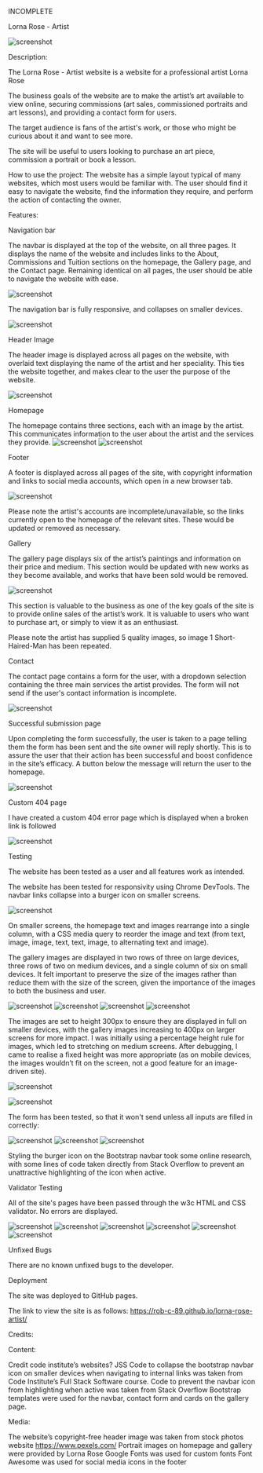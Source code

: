 ﻿INCOMPLETE


Lorna Rose - Artist

![screenshot](https://github.com/Rob-C-89/lorna-rose-artist/blob/main/documentation/screenshots/techsini-mockup.png)

Description:

The Lorna Rose - Artist website is a website for a professional artist Lorna Rose

The business goals of the website are to make the artist’s art available to view online, securing commissions (art sales, commissioned portraits and art lessons), and providing a contact form for users. 

The target audience is fans of the artist's work, or those who might be curious about it and want to see more.

The site will be useful to users looking to purchase an art piece, commission a portrait or book a lesson. 


How to use the project:
The website has a simple layout typical of many websites, which most users would be familiar with. The user should find it easy to navigate the website, find the information they require, and perform the action of contacting the owner.


Features:

Navigation bar

The navbar is displayed at the top of the website, on all three pages. It displays the name of the website and includes links to the About, Commissions and Tuition sections on the homepage, the Gallery page, and the Contact page. Remaining identical on all pages, the user should be able to navigate the website with ease.

![screenshot](https://github.com/Rob-C-89/lorna-rose-artist/blob/main/documentation/screenshots/homepage-1.png)


 The navigation bar is fully responsive, and collapses on smaller devices.

 ![screenshot](https://github.com/Rob-C-89/lorna-rose-artist/blob/main/documentation/screenshots/nav-bar-collapsed.png)


Header Image 

The header image is displayed across all pages on the website, with overlaid text displaying the name of the artist and her speciality. This ties the website together, and makes clear to the user the purpose of the website.

![screenshot](https://github.com/Rob-C-89/lorna-rose-artist/blob/main/documentation/screenshots/header.png)


Homepage

The homepage contains three sections, each with an image by the artist. This communicates information to the user about the artist and the services they provide.
![screenshot](https://github.com/Rob-C-89/lorna-rose-artist/blob/main/documentation/screenshots/homepage-1.png)
![screenshot](https://github.com/Rob-C-89/lorna-rose-artist/blob/main/documentation/screenshots/homepage-2.png)

Footer

A footer is displayed across all pages of the site, with copyright information and links to social media accounts, which open in a new browser tab.

![screenshot](https://github.com/Rob-C-89/lorna-rose-artist/blob/main/documentation/screenshots/footer.png)

Please note the artist's accounts are incomplete/unavailable, so the links currently open to the homepage of the relevant sites. These would be updated or removed as necessary.


Gallery

The gallery page displays six of the artist’s paintings and information on their price and medium. This section would be updated with new works as they become available, and works that have been sold would be removed.

![screenshot](https://github.com/Rob-C-89/lorna-rose-artist/blob/main/documentation/screenshots/gallery-tablet.png)


This section is valuable to the business as one of the key goals of the site is to provide online sales of the artist’s work. It is valuable to users who want to purchase art, or simply to view it as an enthusiast.

Please note the artist has supplied 5 quality images, so image 1 Short-Haired-Man has been repeated.

Contact

The contact page contains a form for the user, with a dropdown selection containing the three main services the artist provides. The form will not send if the user's contact information is incomplete.

![screenshot](https://github.com/Rob-C-89/lorna-rose-artist/blob/main/documentation/screenshots/contact-form.png)


Successful submission page

Upon completing the form successfully, the user is taken to a page telling them the form has been sent and the site owner will reply shortly. This is to assure the user that their action has been successful and boost confidence in the site’s efficacy. A button below the message will return the user to the homepage.

![screenshot](https://github.com/Rob-C-89/lorna-rose-artist/blob/main/documentation/screenshots/success.png)


Custom 404 page

I have created a custom 404 error page which is displayed when a broken link is followed

![screenshot](https://github.com/Rob-C-89/lorna-rose-artist/blob/main/documentation/screenshots/custom-404.png)

Testing

The website has been tested as a user and all features work as intended.

The website has been tested for responsivity using Chrome DevTools. The navbar links collapse into a burger icon on smaller screens. 

![screenshot](https://github.com/Rob-C-89/lorna-rose-artist/blob/main/documentation/screenshots/nav-bar-collapsed.png)

On smaller screens, the homepage text and images rearrange into a single column, with a CSS media query to reorder the image and text (from text, image, image, text, text, image, to alternating text and image).

The gallery images are displayed in two rows of three on large devices, three rows of two on medium devices, and a single column of six on small devices. It felt important to preserve the size of the images rather than reduce them with the size of the screen, given the importance of the images to both the business and user.

![screenshot](https://github.com/Rob-C-89/lorna-rose-artist/blob/main/documentation/screenshots/gallery-large.png)
![screenshot](https://github.com/Rob-C-89/lorna-rose-artist/blob/main/documentation/screenshots/gallery-laptop.png)
![screenshot](https://github.com/Rob-C-89/lorna-rose-artist/blob/main/documentation/screenshots/gallery-tablet.png)
![screenshot](https://github.com/Rob-C-89/lorna-rose-artist/blob/main/documentation/screenshots/gallery-mobile.png)



The images are set to height 300px to ensure they are displayed in full on smaller devices, with the gallery images increasing to 400px on larger screens for more impact. I was initially using a percentage height rule for images, which led to stretching on medium screens. After debugging, I came to realise a fixed height was more appropriate (as on mobile devices, the images wouldn’t fit on the screen, not a good feature for an image-driven site).

![screenshot](https://github.com/Rob-C-89/lorna-rose-artist/blob/main/documentation/screenshots/gallery-laptop.png)

![screenshot](https://github.com/Rob-C-89/lorna-rose-artist/blob/main/documentation/screenshots/gallery-large.png)


The form has been tested, so that it won't send unless all inputs are filled in correctly:

![screenshot](https://github.com/Rob-C-89/lorna-rose-artist/blob/main/documentation/screenshots/form-required-name.png)
![screenshot](https://github.com/Rob-C-89/lorna-rose-artist/blob/main/documentation/screenshots/form-required-input-type.png)
![screenshot](https://github.com/Rob-C-89/lorna-rose-artist/blob/main/documentation/screenshots/form-require-select.png)


Styling the burger icon on the Bootstrap navbar took some online research, with some lines of code taken directly from Stack Overflow to prevent an unattractive highlighting of the icon when active.

Validator Testing

All of the site's pages have been passed through the w3c HTML and CSS validator. No errors are displayed.

![screenshot](https://github.com/Rob-C-89/lorna-rose-artist/blob/main/documentation/validation/validator-homepage.png)
![screenshot](https://github.com/Rob-C-89/lorna-rose-artist/blob/main/documentation/validation/validator-gallery.png)
![screenshot](https://github.com/Rob-C-89/lorna-rose-artist/blob/main/documentation/validation/validator-contact.png)
![screenshot](https://github.com/Rob-C-89/lorna-rose-artist/blob/main/documentation/validation/validator-success.png)
![screenshot](https://github.com/Rob-C-89/lorna-rose-artist/blob/main/documentation/validation/validator-404.png)
![screenshot](https://github.com/Rob-C-89/lorna-rose-artist/blob/main/documentation/validation/validator-CSS.png)




Unfixed Bugs

There are no known unfixed bugs to the developer.

Deployment

The site was deployed to GitHub pages.

The link to view the site is as follows: https://rob-c-89.github.io/lorna-rose-artist/


Credits:

Content:

Credit code institute’s websites?
JSS Code to collapse the bootstrap navbar icon on smaller devices when navigating to internal links was taken from Code Institute’s Full Stack Software course.
Code to prevent the navbar icon from highlighting when active was taken from Stack Overflow
Bootstrap templates were used for the navbar, contact form and cards on the gallery page.


Media:

The website’s copyright-free header image was taken from stock photos website https://www.pexels.com/
Portrait images on homepage and gallery were provided by Lorna Rose
Google Fonts was used for custom fonts
Font Awesome was used for social media icons in the footer



